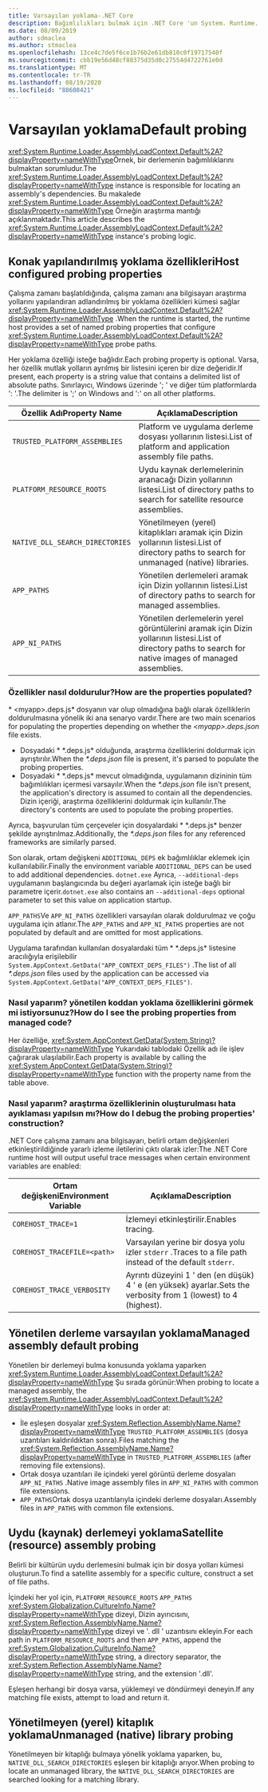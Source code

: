 ```yaml
---
title: Varsayılan yoklama-.NET Core
description: Bağımlılıkları bulmak için .NET Core 'un System. Runtime. Loader. AssemblyLoadContext. Default araştırma mantığına genel bakış.
ms.date: 08/09/2019
author: sdmaclea
ms.author: stmaclea
ms.openlocfilehash: 13ce4c7de5f6ce1b76b2e61db810c0f19717540f
ms.sourcegitcommit: cbb19e56d48cf88375d35d0c27554d4722761e0d
ms.translationtype: MT
ms.contentlocale: tr-TR
ms.lasthandoff: 08/19/2020
ms.locfileid: "88608421"
---
```

# <a name="default-probing"></a><span data-ttu-id="0fb0d-103">Varsayılan yoklama</span><span class="sxs-lookup"><span data-stu-id="0fb0d-103">Default probing</span></span>

<span data-ttu-id="0fb0d-104"><xref:System.Runtime.Loader.AssemblyLoadContext.Default%2A?displayProperty=nameWithType>Örnek, bir derlemenin bağımlılıklarını bulmaktan sorumludur.</span><span class="sxs-lookup"><span data-stu-id="0fb0d-104">The <xref:System.Runtime.Loader.AssemblyLoadContext.Default%2A?displayProperty=nameWithType> instance is responsible for locating an assembly's dependencies.</span></span> <span data-ttu-id="0fb0d-105">Bu makalede <xref:System.Runtime.Loader.AssemblyLoadContext.Default%2A?displayProperty=nameWithType> Örneğin araştırma mantığı açıklanmaktadır.</span><span class="sxs-lookup"><span data-stu-id="0fb0d-105">This article describes the <xref:System.Runtime.Loader.AssemblyLoadContext.Default%2A?displayProperty=nameWithType> instance's probing logic.</span></span>

## <a name="host-configured-probing-properties"></a><span data-ttu-id="0fb0d-106">Konak yapılandırılmış yoklama özellikleri</span><span class="sxs-lookup"><span data-stu-id="0fb0d-106">Host configured probing properties</span></span>

<span data-ttu-id="0fb0d-107">Çalışma zamanı başlatıldığında, çalışma zamanı ana bilgisayarı araştırma yollarını yapılandıran adlandırılmış bir yoklama özellikleri kümesi sağlar <xref:System.Runtime.Loader.AssemblyLoadContext.Default%2A?displayProperty=nameWithType> .</span><span class="sxs-lookup"><span data-stu-id="0fb0d-107">When the runtime is started, the runtime host provides a set of named probing properties that configure <xref:System.Runtime.Loader.AssemblyLoadContext.Default%2A?displayProperty=nameWithType> probe paths.</span></span>

<span data-ttu-id="0fb0d-108">Her yoklama özelliği isteğe bağlıdır.</span><span class="sxs-lookup"><span data-stu-id="0fb0d-108">Each probing property is optional.</span></span> <span data-ttu-id="0fb0d-109">Varsa, her özellik mutlak yolların ayrılmış bir listesini içeren bir dize değeridir.</span><span class="sxs-lookup"><span data-stu-id="0fb0d-109">If present, each property is a string value that contains a delimited list of absolute paths.</span></span> <span data-ttu-id="0fb0d-110">Sınırlayıcı, Windows üzerinde '; ' ve diğer tüm platformlarda ': '.</span><span class="sxs-lookup"><span data-stu-id="0fb0d-110">The delimiter is ';' on Windows and ':' on all other platforms.</span></span>

|<span data-ttu-id="0fb0d-111">Özellik Adı</span><span class="sxs-lookup"><span data-stu-id="0fb0d-111">Property Name</span></span>                 |<span data-ttu-id="0fb0d-112">Açıklama</span><span class="sxs-lookup"><span data-stu-id="0fb0d-112">Description</span></span>  |
|------------------------------|---------|
|`TRUSTED_PLATFORM_ASSEMBLIES`   | <span data-ttu-id="0fb0d-113">Platform ve uygulama derleme dosyası yollarının listesi.</span><span class="sxs-lookup"><span data-stu-id="0fb0d-113">List of platform and application assembly file paths.</span></span> |
|`PLATFORM_RESOURCE_ROOTS`       | <span data-ttu-id="0fb0d-114">Uydu kaynak derlemelerinin aranacağı Dizin yollarının listesi.</span><span class="sxs-lookup"><span data-stu-id="0fb0d-114">List of directory paths to search for satellite resource assemblies.</span></span> |
|`NATIVE_DLL_SEARCH_DIRECTORIES` | <span data-ttu-id="0fb0d-115">Yönetilmeyen (yerel) kitaplıkları aramak için Dizin yollarının listesi.</span><span class="sxs-lookup"><span data-stu-id="0fb0d-115">List of directory paths to search for unmanaged (native) libraries.</span></span>        |
|`APP_PATHS`                     | <span data-ttu-id="0fb0d-116">Yönetilen derlemeleri aramak için Dizin yollarının listesi.</span><span class="sxs-lookup"><span data-stu-id="0fb0d-116">List of directory paths to search for managed assemblies.</span></span> |
|`APP_NI_PATHS`                  | <span data-ttu-id="0fb0d-117">Yönetilen derlemelerin yerel görüntülerini aramak için Dizin yollarının listesi.</span><span class="sxs-lookup"><span data-stu-id="0fb0d-117">List of directory paths to search for native images of managed assemblies.</span></span> |

### <a name="how-are-the-properties-populated"></a><span data-ttu-id="0fb0d-118">Özellikler nasıl doldurulur?</span><span class="sxs-lookup"><span data-stu-id="0fb0d-118">How are the properties populated?</span></span>

<span data-ttu-id="0fb0d-119">\* \<myapp>.deps.js\* dosyanın var olup olmadığına bağlı olarak özelliklerin doldurulmasına yönelik iki ana senaryo vardır.</span><span class="sxs-lookup"><span data-stu-id="0fb0d-119">There are two main scenarios for populating the properties depending on whether the *\<myapp>.deps.json* file exists.</span></span>

- <span data-ttu-id="0fb0d-120">Dosyadaki \* \*.deps.js\* olduğunda, araştırma özelliklerini doldurmak için ayrıştırılır.</span><span class="sxs-lookup"><span data-stu-id="0fb0d-120">When the *\*.deps.json* file is present, it's parsed to populate the probing properties.</span></span>
- <span data-ttu-id="0fb0d-121">Dosyadaki \* \*.deps.js\* mevcut olmadığında, uygulamanın dizininin tüm bağımlılıkları içermesi varsayılır.</span><span class="sxs-lookup"><span data-stu-id="0fb0d-121">When the *\*.deps.json* file isn't present, the application's directory is assumed to contain all the dependencies.</span></span> <span data-ttu-id="0fb0d-122">Dizin içeriği, araştırma özelliklerini doldurmak için kullanılır.</span><span class="sxs-lookup"><span data-stu-id="0fb0d-122">The directory's contents are used to populate the probing properties.</span></span>

<span data-ttu-id="0fb0d-123">Ayrıca, başvurulan tüm çerçeveler için dosyalardaki \* \*.deps.js\* benzer şekilde ayrıştırılmaz.</span><span class="sxs-lookup"><span data-stu-id="0fb0d-123">Additionally, the *\*.deps.json* files for any referenced frameworks are similarly parsed.</span></span>

<span data-ttu-id="0fb0d-124">Son olarak, ortam değişkeni `ADDITIONAL_DEPS` ek bağımlılıklar eklemek için kullanılabilir.</span><span class="sxs-lookup"><span data-stu-id="0fb0d-124">Finally the environment variable `ADDITIONAL_DEPS` can be used to add additional dependencies.</span></span>  <span data-ttu-id="0fb0d-125">`dotnet.exe` Ayrıca, `--additional-deps` uygulamanın başlangıcında bu değeri ayarlamak için isteğe bağlı bir parametre içerir.</span><span class="sxs-lookup"><span data-stu-id="0fb0d-125">`dotnet.exe` also contains an `--additional-deps` optional parameter to set this value on application startup.</span></span>

<span data-ttu-id="0fb0d-126">`APP_PATHS`Ve `APP_NI_PATHS` özellikleri varsayılan olarak doldurulmaz ve çoğu uygulama için atlanır.</span><span class="sxs-lookup"><span data-stu-id="0fb0d-126">The `APP_PATHS` and `APP_NI_PATHS` properties are not populated by default and are omitted for most applications.</span></span>

<span data-ttu-id="0fb0d-127">Uygulama tarafından kullanılan dosyalardaki tüm \* \*.deps.js\* listesine aracılığıyla erişilebilir `System.AppContext.GetData("APP_CONTEXT_DEPS_FILES")` .</span><span class="sxs-lookup"><span data-stu-id="0fb0d-127">The list of all *\*.deps.json* files used by the application can be accessed via `System.AppContext.GetData("APP_CONTEXT_DEPS_FILES")`.</span></span>

### <a name="how-do-i-see-the-probing-properties-from-managed-code"></a><span data-ttu-id="0fb0d-128">Nasıl yaparım? yönetilen koddan yoklama özelliklerini görmek mi istiyorsunuz?</span><span class="sxs-lookup"><span data-stu-id="0fb0d-128">How do I see the probing properties from managed code?</span></span>

<span data-ttu-id="0fb0d-129">Her özelliğe, <xref:System.AppContext.GetData(System.String)?displayProperty=nameWithType> Yukarıdaki tablodaki Özellik adı ile işlev çağırarak ulaşılabilir.</span><span class="sxs-lookup"><span data-stu-id="0fb0d-129">Each property is available by calling the <xref:System.AppContext.GetData(System.String)?displayProperty=nameWithType> function with the property name from the table above.</span></span>

### <a name="how-do-i-debug-the-probing-properties-construction"></a><span data-ttu-id="0fb0d-130">Nasıl yaparım? araştırma özelliklerinin oluşturulması hata ayıklaması yapılsın mı?</span><span class="sxs-lookup"><span data-stu-id="0fb0d-130">How do I debug the probing properties' construction?</span></span>

<span data-ttu-id="0fb0d-131">.NET Core çalışma zamanı ana bilgisayarı, belirli ortam değişkenleri etkinleştirildiğinde yararlı izleme iletilerini çıktı olarak izler:</span><span class="sxs-lookup"><span data-stu-id="0fb0d-131">The .NET Core runtime host will output useful trace messages when certain environment variables are enabled:</span></span>

|<span data-ttu-id="0fb0d-132">Ortam değişkeni</span><span class="sxs-lookup"><span data-stu-id="0fb0d-132">Environment Variable</span></span>        |<span data-ttu-id="0fb0d-133">Açıklama</span><span class="sxs-lookup"><span data-stu-id="0fb0d-133">Description</span></span>  |
|----------------------------|---------|
|`COREHOST_TRACE=1`          |<span data-ttu-id="0fb0d-134">İzlemeyi etkinleştirilir.</span><span class="sxs-lookup"><span data-stu-id="0fb0d-134">Enables tracing.</span></span>|
|`COREHOST_TRACEFILE=<path>` |<span data-ttu-id="0fb0d-135">Varsayılan yerine bir dosya yolu izler `stderr` .</span><span class="sxs-lookup"><span data-stu-id="0fb0d-135">Traces to a file path instead of the default `stderr`.</span></span>|
|`COREHOST_TRACE_VERBOSITY`  |<span data-ttu-id="0fb0d-136">Ayrıntı düzeyini 1 ' den (en düşük) 4 ' e (en yüksek) ayarlar.</span><span class="sxs-lookup"><span data-stu-id="0fb0d-136">Sets the verbosity from 1 (lowest) to 4 (highest).</span></span>|

## <a name="managed-assembly-default-probing"></a><span data-ttu-id="0fb0d-137">Yönetilen derleme varsayılan yoklama</span><span class="sxs-lookup"><span data-stu-id="0fb0d-137">Managed assembly default probing</span></span>

<span data-ttu-id="0fb0d-138">Yönetilen bir derlemeyi bulma konusunda yoklama yaparken <xref:System.Runtime.Loader.AssemblyLoadContext.Default%2A?displayProperty=nameWithType> Şu sırada görünür:</span><span class="sxs-lookup"><span data-stu-id="0fb0d-138">When probing to locate a managed assembly, the <xref:System.Runtime.Loader.AssemblyLoadContext.Default%2A?displayProperty=nameWithType> looks in order at:</span></span>

- <span data-ttu-id="0fb0d-139">İle eşleşen dosyalar <xref:System.Reflection.AssemblyName.Name?displayProperty=nameWithType> `TRUSTED_PLATFORM_ASSEMBLIES` (dosya uzantıları kaldırıldıktan sonra).</span><span class="sxs-lookup"><span data-stu-id="0fb0d-139">Files matching the <xref:System.Reflection.AssemblyName.Name?displayProperty=nameWithType> in `TRUSTED_PLATFORM_ASSEMBLIES` (after removing file extensions).</span></span>
- <span data-ttu-id="0fb0d-140">Ortak dosya uzantıları ile içindeki yerel görüntü derleme dosyaları `APP_NI_PATHS` .</span><span class="sxs-lookup"><span data-stu-id="0fb0d-140">Native image assembly files in `APP_NI_PATHS` with common file extensions.</span></span>
- <span data-ttu-id="0fb0d-141">`APP_PATHS`Ortak dosya uzantılarıyla içindeki derleme dosyaları.</span><span class="sxs-lookup"><span data-stu-id="0fb0d-141">Assembly files in `APP_PATHS` with common file extensions.</span></span>

## <a name="satellite-resource-assembly-probing"></a><span data-ttu-id="0fb0d-142">Uydu (kaynak) derlemeyi yoklama</span><span class="sxs-lookup"><span data-stu-id="0fb0d-142">Satellite (resource) assembly probing</span></span>

<span data-ttu-id="0fb0d-143">Belirli bir kültürün uydu derlemesini bulmak için bir dosya yolları kümesi oluşturun.</span><span class="sxs-lookup"><span data-stu-id="0fb0d-143">To find a satellite assembly for a specific culture, construct a set of file paths.</span></span>

<span data-ttu-id="0fb0d-144">İçindeki her yol için, `PLATFORM_RESOURCE_ROOTS` `APP_PATHS` <xref:System.Globalization.CultureInfo.Name?displayProperty=nameWithType> dizeyi, Dizin ayırıcısını, <xref:System.Reflection.AssemblyName.Name?displayProperty=nameWithType> dizeyi ve '. dll ' uzantısını ekleyin.</span><span class="sxs-lookup"><span data-stu-id="0fb0d-144">For each path in `PLATFORM_RESOURCE_ROOTS` and then `APP_PATHS`, append the <xref:System.Globalization.CultureInfo.Name?displayProperty=nameWithType> string, a directory separator, the <xref:System.Reflection.AssemblyName.Name?displayProperty=nameWithType> string, and the extension '.dll'.</span></span>

<span data-ttu-id="0fb0d-145">Eşleşen herhangi bir dosya varsa, yüklemeyi ve döndürmeyi deneyin.</span><span class="sxs-lookup"><span data-stu-id="0fb0d-145">If any matching file exists, attempt to load and return it.</span></span>

## <a name="unmanaged-native-library-probing"></a><span data-ttu-id="0fb0d-146">Yönetilmeyen (yerel) kitaplık yoklama</span><span class="sxs-lookup"><span data-stu-id="0fb0d-146">Unmanaged (native) library probing</span></span>

<span data-ttu-id="0fb0d-147">Yönetilmeyen bir kitaplığı bulmaya yönelik yoklama yaparken, bu, `NATIVE_DLL_SEARCH_DIRECTORIES` eşleşen bir kitaplığı arıyor.</span><span class="sxs-lookup"><span data-stu-id="0fb0d-147">When probing to locate an unmanaged library, the `NATIVE_DLL_SEARCH_DIRECTORIES` are searched looking for a matching library.</span></span>
